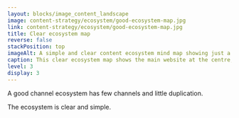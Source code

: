 ```yaml
---
layout: blocks/image_content_landscape
image: content-strategy/ecosystem/good-ecosystem-map.jpg
link: content-strategy/ecosystem/good-ecosystem-map.jpg
title: Clear ecosystem map
reverse: false
stackPosition: top
imageAlt: A simple and clear content ecosystem mind map showing just a few channels.
caption: This clear ecosystem map shows the main website at the centre, surrounded by four content channel types, websites, email newsletters, apps, and social media. There are just one or two subsets connected in a clear and simple way.
level: 3
display: 3
---
```

A good channel ecosystem has few channels and little duplication.

The ecosystem is clear and simple.
